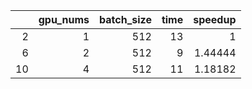 |    |   gpu_nums |   batch_size |   time |   speedup |
|---:|-----------:|-------------:|-------:|----------:|
|  2 |          1 |          512 |     13 |   1       |
|  6 |          2 |          512 |      9 |   1.44444 |
| 10 |          4 |          512 |     11 |   1.18182 |